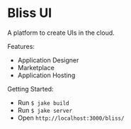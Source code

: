 # Bliss UI

A platform to create UIs in the cloud.

Features:

- Application Designer
- Marketplace
- Application Hosting

Getting Started:

- Run `$ jake build`
- Run `$ jake server`
- Open `http://localhost:3000/bliss/`
